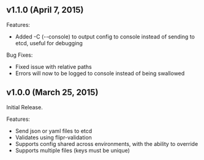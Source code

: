 ## v1.1.0 (April 7, 2015)

Features:

  - Added -C (--console) to output config to console instead of sending to etcd, useful for debugging

Bug Fixes:

 - Fixed issue with relative paths
 - Errors will now to be logged to console instead of being swallowed

## v1.0.0 (March 25, 2015)

Initial Release.

Features:

  - Send json or yaml files to etcd
  - Validates using flipr-validation
  - Supports config shared across environments, with the ability to override
  - Supports multiple files (keys must be unique)

